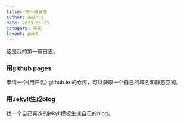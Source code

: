 ```yaml
---
title: 第一篇日志
author: awinds
date: 2023-03-23
category: 随笔
layout: post
---
```


这是我的第一篇日志。

### 用github pages

申请一个{用户名}.github.io 的仓库，可以获取一个自己的域名和静态空间。

### 用Jekyll生成blog

找一个自己喜欢的jekyll模板生成自己的blog。